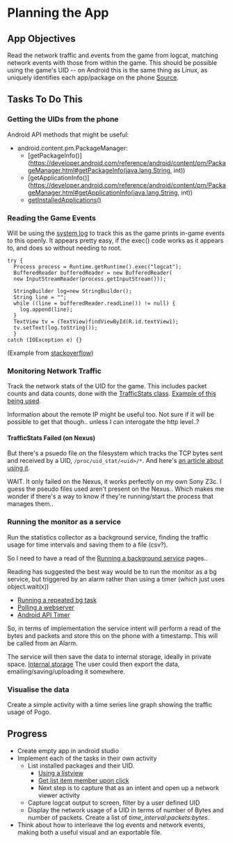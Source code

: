# Planning the App

## App Objectives

Read the network traffic and events from the game from logcat, matching network events with those from within the game. This should be possible using the game's UID -- on Android this is the same thing as Linux, as uniquely identifies each app/package on the phone [Source](http://stackoverflow.com/questions/5708906/what-is-uid-on-android).

## Tasks To Do This
### Getting the UIDs from the phone

Android API methods that might be useful:

* android.content.pm.PackageManager:
	* [getPackageInfo()](https://developer.android.com/reference/android/content/pm/PackageManager.html#getPackageInfo(java.lang.String, int))
	* [getApplicationInfo()](https://developer.android.com/reference/android/content/pm/PackageManager.html#getApplicationInfo(java.lang.String, int))
	* [getInstalledApplications()](https://developer.android.com/reference/android/content/pm/PackageManager.html#getInstalledApplications(int))

### Reading the Game Events

Will be using the [system log](https://developer.android.com/reference/android/util/Log.html) to track this as the game prints in-game events to this openly. It appears pretty easy, if the exec() code works as it appears to, and does so without needing to root.

```
try {
  Process process = Runtime.getRuntime().exec("logcat");
  BufferedReader bufferedReader = new BufferedReader(
  new InputStreamReader(process.getInputStream()));

  StringBuilder log=new StringBuilder();
  String line = "";
  while ((line = bufferedReader.readLine()) != null) {
    log.append(line);
  }
  TextView tv = (TextView)findViewById(R.id.textView1);
  tv.setText(log.toString());
  } 
catch (IOException e) {}
```
(Example from [stackoverflow](http://stackoverflow.com/questions/12692103/read-logcat-programmatically-within-application))

### Monitoring Network Traffic
Track the network stats of the UID for the game. This includes packet counts and data counts, done with the [TrafficStats class](https://developer.android.com/reference/android/net/TrafficStats.html). [Example of this being used](http://stackoverflow.com/questions/17674790/how-do-i-programmatically-show-data-usage-of-all-applications).


Information about the remote IP might be useful too. Not sure if it will be possible to get that though.. unless I can interogate the http level..?

#### TrafficStats Failed (on Nexus)
But there's a psuedo file on the filesystem which tracks the TCP bytes sent and received by a UID, ```/proc/uid_stat/<uid>/*```. And here's [an article about using it](http://agolovatyuk.blogspot.co.nz/2012/04/android-traffic-statistics-inside.html).

WAIT. It only failed on the Nexus, it works perfectly on my own Sony Z3c. I guess the pseudo files used aren't present on the Nexus.. Which makes me wonder if there's a way to know if they're running/start the process that manages them..

### Running the monitor as a service

Run the statistics collector as a background service, finding the traffic usage for time intervals and saving them to a file (csv?). 

So I need to have a read of the [Running a background service](https://developer.android.com/training/run-background-service/index.html) pages..

Reading has suggested the best way would be to run the monitor as a bg service, but triggered by an alarm rather than using a timer (which just uses object.wait(x))
* [Running a repeated bg task](http://stackoverflow.com/questions/5773998/running-a-repeating-task-in-background-on-a-real-time-application)
* [Polling a webserver](http://stackoverflow.com/questions/9226927/how-to-poll-a-webservice-at-finite-interval-from-android)
* [Android API Timer](https://developer.android.com/reference/java/util/Timer.html)

So, in terms of implementation the service intent will perform a read of the bytes and packets and store this on the phone with a timestamp.
This will be called from an Alarm.

The service will then save the data to internal storage, ideally in private space. [Internal storage](https://developer.android.com/guide/topics/data/data-storage.html#filesInternal)
The user could then export the data, emailing/saving/uploading it somewhere.

### Visualise the data

Create a simple activity with a time series line graph showing the traffic usage of Pogo.

## Progress

* Create empty app in android studio
* Implement each of the tasks in their own activity
    * List installed packages and their UID.
        * [Using a listview](https://github.com/codepath/android_guides/wiki/Using-an-ArrayAdapter-with-ListView)
        * [Get list item member upon click](http://stackoverflow.com/questions/14325231/android-arrayadapter-with-object-and-get-some-data-from-that-object)
        * Next step is to capture that as an intent and open up a network viewer activity
    * Capture logcat output to screen, filter by a user defined UID
    * Display the network usage of a UID in terms of number of Bytes and number of packets. Create a list of *time_interval:packets:bytes*.
* Think about how to interleave the log events and network events, making both a useful visual and an exportable file.